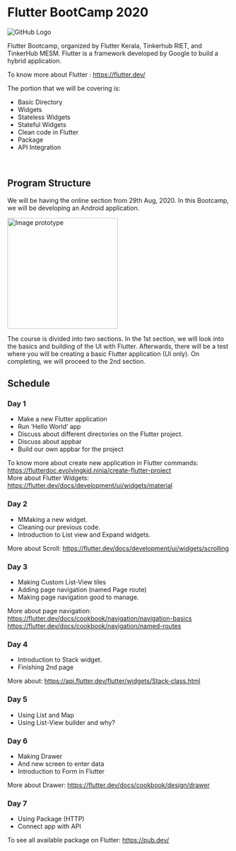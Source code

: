 # Flutter BootCamp 2020
![GitHub Logo](https://github.com/evolvingkid/flutter-bootcamp-2020/blob/master/flutter%20banner.png)

Flutter Bootcamp, organized by Flutter Kerala, Tinkerhub RIET, and TinkerHub MESM. Flutter is a framework developed by Google to build a hybrid application.<br/>

To know more about Flutter : https://flutter.dev/ <br/>

The portion that we will be covering is:

* Basic Directory
* Widgets
* Stateless Widgets
* Stateful Widgets
* Clean code in Flutter
* Package
* API Integration
<br/>

## Program Structure
We will be having the online section from 29th Aug, 2020. In this Bootcamp, we will be developing an Android application. <br/>

[<img align="center" alt="Image prototype" width="250px" src="https://github.com/evolvingkid/flutter-bootcamp-2020/blob/master/app%20prototype.jpg" />][evolvingkid]


The course is divided into two sections. In the 1st section, we will look into the basics and building of the UI with Flutter. 
Afterwards, there will be a test where you will be creating a basic Flutter application (UI only). 
On completing, we will proceed to the 2nd section.

## Schedule

### Day 1

* Make a new Flutter application 
* Run ‘Hello World’ app
* Discuss about different directories on the Flutter project.
* Discuss about appbar
* Build our own appbar for the project

To know more about create new application in Flutter commands: https://flutterdoc.evolvingkid.ninja/create-flutter-project <br/>
More about Flutter Widgets: 
https://flutter.dev/docs/development/ui/widgets/material


### Day 2

* MMaking a new widget.
* Cleaning our previous code.
* Introduction to List view and Expand widgets.

More about Scroll:
https://flutter.dev/docs/development/ui/widgets/scrolling <br/>

### Day 3

* Making Custom List-View tiles
* Adding page navigation (named Page route)
* Making page navigation good to manage.

More about page navigation: 
https://flutter.dev/docs/cookbook/navigation/navigation-basics <br/>
https://flutter.dev/docs/cookbook/navigation/named-routes <br />

### Day 4

* Introduction to Stack widget.
* Finishing 2nd page

More about:
https://api.flutter.dev/flutter/widgets/Stack-class.html


### Day 5
* Using List and Map
* Using List-View builder and why?

### Day 6
* Making Drawer
* And new screen to enter data
* Introduction to Form in Flutter

More about Drawer:
https://flutter.dev/docs/cookbook/design/drawer

### Day 7

* Using Package (HTTP)
* Connect app with API


To see all available package on Flutter:
https://pub.dev/









[evolvingkid]: https://github.com/evolvingkid
